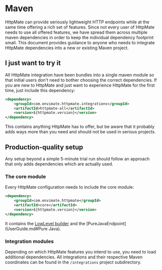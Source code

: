 # Maven

HttpMate can provide seriously lightweight HTTP endpoints while at the same
time offering a rich set of features. Since not every user of HttpMate needs to
use all offered features, we have spread them across multiple maven dependencies in order to
keep the individual dependency footprint small. This document provides guidance to anyone
who needs to integrate HttpMate dependencies into a new or existing Maven project.

## I just want to try it
All HttpMate integration have been bundles into a single maven module so that
initial users don't need to bother choosing the correct dependencies. If you
are new to HttpMate and just want to experience HttpMate for the first time,
just include this dependency:
```xml
<dependency>
    <groupId>com.envimate.httpmate.integrations</groupId>
    <artifactId>httpmate-all</artifactId>
    <version>${httpmate.version}</version>
</dependency>
```
This contains anything HttpMate has to offer, but be aware that it probably adds
ways more than you need and should not be used in serious projects.
## Production-quality setup
Any setup beyond a simple 5-minute trial run should follow an approach that only adds
dependencies which are actually used.

### The core module
Every HttpMate configuration needs to include the core module:
```xml
<dependency>
    <groupId>com.envimate.httpmate</groupId>
    <artifactId>core</artifactId>
    <version>${httpmate.version}</version>
</dependency>
```
It contains the [LowLevel builder](UserGuide.md#Low-level) and the [PureJavaEndpoint](UserGuide.md#Pure Java).

### Integration modules
Depending on which HttpMate features you intend to use, you need to load additional
dependencies. All integrations and their respective Maven coordinates can be found
in the `/integrations` project subdirectory.